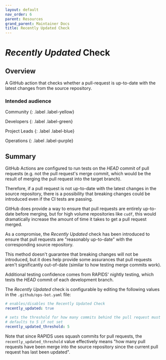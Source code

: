```yaml
---
layout: default
nav_order: 6
parent: Resources
grand_parent: Maintainer Docs
title: Recently Updated Check
---
```


# _Recently Updated_ Check

## Overview

A GitHub action that checks whether a pull-request is up-to-date with the latest changes from the source repository.

### Intended audience

Community
{: .label .label-yellow}

Developers
{: .label .label-green}

Project Leads
{: .label .label-blue}

Operations
{: .label .label-purple}

## Summary

GitHub Actions are configured to run tests on the _HEAD_ commit of pull requests (e.g. not the pull request's merge commit, which would be the result of merging the pull request into the target branch).

Therefore, if a pull request is not up-to-date with the latest changes in the source repository, there is a possibility that breaking changes could be introduced even if the CI tests are passing.

GitHub does provide a way to ensure that pull requests are entirely up-to-date before merging, but for high volume repositories like `cudf`, this would dramatically increase the amount of time it takes to get a pull request merged.

As a compromise, the _Recently Updated_ check has been introduced to ensure that pull requests are "reasonably up-to-date" with the corresponding source repository.

This method doesn't guarantee that breaking changes will not be introduced, but it does help provide some assurances that pull requests aren't significantly out-of-date (similar to how testing merge commits work).

Additional testing confidence comes from RAPIDS' nightly testing, which tests the _HEAD_ commit of each development branch.

The _Recently Updated_ check is configurable by editing the following values in the `.github/ops-bot.yaml` file:

```yaml
# enables/disables the Recently Updated Check
recently_updated: true

# sets the threshold for how many commits behind the pull request must be to trigger a failure.
# defaults to 5 if not set
recently_updated_threshold: 5
```

Note that since RAPIDS uses squash commits for pull requests, the `recently_updated_threshold` value effectively means "how many pull requests have been merge into the source repository since the current pull request has last been updated".
